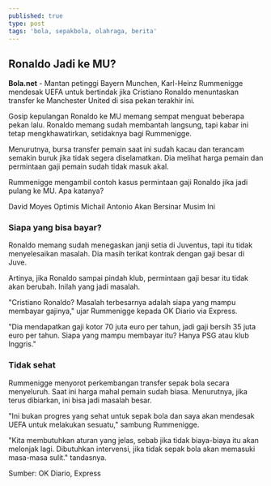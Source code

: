 ```yaml
---
published: true
type: post
tags: 'bola, sepakbola, olahraga, berita'
---
```

## Ronaldo Jadi ke MU?

<b>Bola.net</b> - Mantan petinggi Bayern Munchen, Karl-Heinz Rummenigge mendesak UEFA untuk bertindak jika Cristiano Ronaldo menuntaskan transfer ke Manchester United di sisa pekan terakhir ini.

Gosip kepulangan Ronaldo ke MU memang sempat menguat beberapa pekan lalu. Ronaldo memang sudah membantah langsung, tapi kabar ini tetap mengkhawatirkan, setidaknya bagi Rummenigge.

Menurutnya, bursa transfer pemain saat ini sudah kacau dan terancam semakin buruk jika tidak segera diselamatkan. Dia melihat harga pemain dan permintaan gaji pemain sudah tidak masuk akal.

Rummenigge mengambil contoh kasus permintaan gaji Ronaldo jika jadi pulang ke MU. Apa katanya?


David Moyes Optimis Michail Antonio Akan Bersinar Musim Ini

### Siapa yang bisa bayar?

Ronaldo memang sudah menegaskan janji setia di Juventus, tapi itu tidak menyelesaikan masalah. Dia masih terikat kontrak dengan gaji besar di Juve.

Artinya, jika Ronaldo sampai pindah klub, permintaan gaji besar itu tidak akan berubah. Inilah yang jadi masalah.

"Cristiano Ronaldo? Masalah terbesarnya adalah siapa yang mampu membayar gajinya," ujar Rummenigge kepada OK Diario via Express.

"Dia mendapatkan gaji kotor 70 juta euro per tahun, jadi gaji bersih 35 juta euro per tahun. Siapa yang mampu membayar itu? Hanya PSG atau klub Inggris." 

### Tidak sehat

Rummenigge menyorot perkembangan transfer sepak bola secara menyeluruh. Saat ini harga mahal pemain sudah biasa. Menurutnya, jika terus dibiarkan, ini bisa jadi masalah besar.

"Ini bukan progres yang sehat untuk sepak bola dan saya akan mendesak UEFA untuk melakukan sesuatu," sambung Rummenigge.

"Kita membutuhkan aturan yang jelas, sebab jika tidak biaya-biaya itu akan melonjak lagi. Dibutuhkan intervensi, jika tidak sepak bola akan memasuki masa-masa sulit." tandasnya.

Sumber: OK Diario, Express